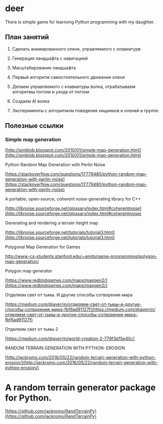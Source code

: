 # deer

There is simple game for learnong Python programming with my daughter.

## План занятий

1. Сделать анимированного оленя, управляемого с клавиатурв

2. Генерация ландшафта с навигацией

3. Масштабирование ландшафта

4. Первый алгоритм самостоятельного движения оленя

5. Делаем управляемого с клавиатуры волка, отрабатываем алгоритмы погони и ухода от погони

6. Создаем AI волка

7. Эксперименты с алгоритмом поведения хищников и оленей в группе

## Полезные ссылки

### Simple map generation

[http://simblob.blogspot.com/2010/01/simple-map-generation.html](http://simblob.blogspot.com/2010/01/simple-map-generation.html)

Python Random Map Generation with Perlin Noise


[https://stackoverflow.com/questions/17779480/python-random-map-generation-with-perlin-noise](https://stackoverflow.com/questions/17779480/python-random-map-generation-with-perlin-noise)

A portable, open-source, coherent noise-generating library for C++

[http://libnoise.sourceforge.net/glossary/index.html#coherentnoise](http://libnoise.sourceforge.net/glossary/index.html#coherentnoise)

Generating and rendering a terrain height map

[http://libnoise.sourceforge.net/tutorials/tutorial3.html](http://libnoise.sourceforge.net/tutorials/tutorial3.html)

Polygonal Map Generation for Games

http://www-cs-students.stanford.edu/~amitp/game-programming/polygon-map-generation/

Polygon map generator

[https://www.redblobgames.com/maps/mapgen2/](https://www.redblobgames.com/maps/mapgen2/)

Отделяем свет от тьмы. И другие способы сотворения мира

[https://medium.com/@averrin/отделяем-свет-от-тьмы-и-другие-способы-сотворения-мира-fbf6ad91127f](https://medium.com/@averrin/отделяем-свет-от-тьмы-и-другие-способы-сотворения-мира-fbf6ad91127f)


Отделяем свет от тьмы 2

[https://medium.com/@averrin/world-creation-2-779f3d15e40c]

RANDOM TERRAIN GENERATION WITH PYTHON: EROSION

[http://jackromo.com/2016/05/22/random-terrain-generation-with-python-erosion/](http://jackromo.com/2016/05/22/random-terrain-generation-with-python-erosion/)

# A random terrain generator package for Python.

[https://github.com/jackromo/RandTerrainPy](https://github.com/jackromo/RandTerrainPy)
